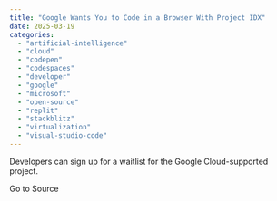 ```yaml
---
title: "Google Wants You to Code in a Browser With Project IDX"
date: 2025-03-19
categories: 
  - "artificial-intelligence"
  - "cloud"
  - "codepen"
  - "codespaces"
  - "developer"
  - "google"
  - "microsoft"
  - "open-source"
  - "replit"
  - "stackblitz"
  - "virtualization"
  - "visual-studio-code"
---
```


Developers can sign up for a waitlist for the Google Cloud-supported project.

Go to Source
